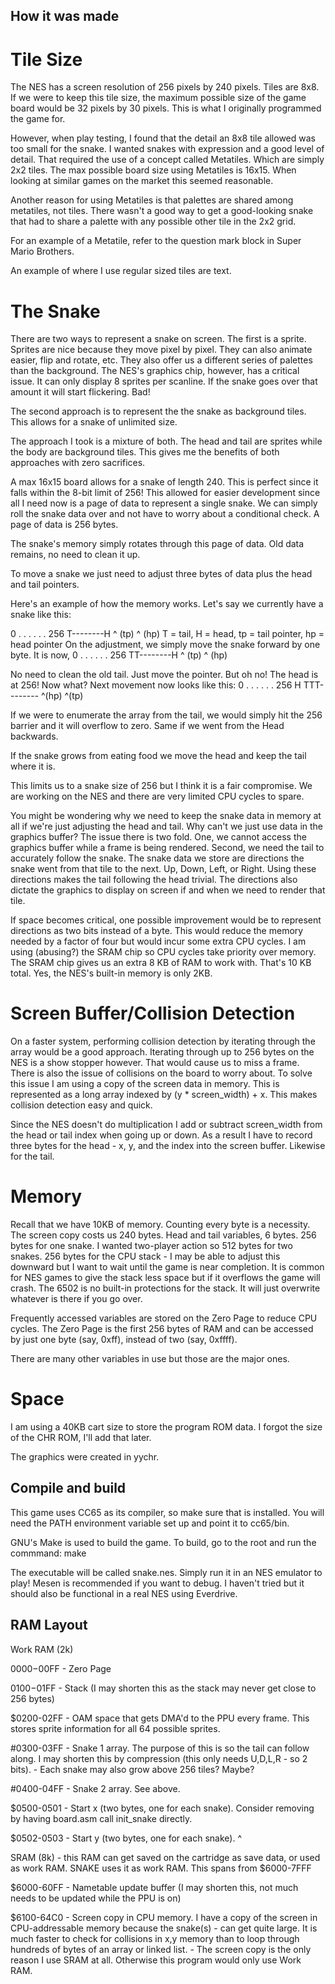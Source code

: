 ## How it was made ##

# Tile Size #

The NES has a screen resolution of 256 pixels by 240 pixels. Tiles are 8x8. If we were to keep this tile size, the maximum possible size of the game board would be 32 pixels by 30 pixels. This is what I originally programmed the game for.

However, when play testing, I found that the detail an 8x8 tile allowed was too small for the snake. I wanted snakes with expression and a good level of detail. That required the use of a concept called Metatiles. Which are simply 
2x2 tiles. The max possible board size using Metatiles is 16x15. When looking at similar games on the market this seemed reasonable.

Another reason for using Metatiles is that palettes are shared among metatiles, not tiles. There wasn't a good way to get a good-looking snake that had to share a palette with any possible other tile in the 2x2 grid.

For an example of a Metatile, refer to the question mark block in Super Mario Brothers.

An example of where I use regular sized tiles are text.

# The Snake #

There are two ways to represent a snake on screen. The first is a sprite. Sprites are nice because they move pixel by pixel. They can also animate easier, flip and rotate, etc. They also offer us a different series of palettes than the background. The NES's graphics chip, however, has a critical issue. It can only display 8 sprites per scanline. If the snake goes over that amount it will start flickering. Bad!

The second approach is to represent the the snake as background tiles. This allows for a snake of unlimited size.

The approach I took is a mixture of both. The head and tail are sprites while the body are background tiles. This gives me the benefits of both approaches with zero sacrifices.

A max 16x15 board allows for a snake of length 240. This is perfect since it falls within the 8-bit limit of 256! This allowed for easier development since all I need now is a page of data to represent a single snake. We can simply roll the snake data over and not have to worry about a conditional check. A page of data is 256 bytes.

The snake's memory simply rotates through this page of data. Old data remains, no need to clean it up.

To move a snake we just need to adjust three bytes of data plus the head and tail pointers.

Here's an example of how the memory works. Let's say we currently have a snake like this:

0 . . . . . . 256
    T--------H
	^ (tp)   ^ (hp)
T = tail, H = head, tp = tail pointer, hp = head pointer
On the adjustment, we simply move the snake forward by one byte. It is now,
0 . . . . . . 256
    TT--------H
	 ^ (tp)   ^ (hp)
	
No need to clean the old tail. Just move the pointer. But oh no! The head is at 256! Now what? Next movement now looks like this:
0 . . . . . . 256
H   TTT--------
^(hp) ^(tp)

If we were to enumerate the array from the tail, we would simply hit the 256 barrier and it will overflow to zero. Same if we went from the Head backwards.

If the snake grows from eating food we move the head and keep the tail where it is.

This limits us to a snake size of 256 but I think it is a fair compromise. We are working on the NES and there are very limited CPU cycles to spare.

You might be wondering why we need to keep the snake data in memory at all if we're just adjusting the head and tail. Why can't we just use data in the graphics buffer? The issue there is two fold. One, we cannot access the graphics buffer while a frame is being rendered. Second, we need the tail to accurately follow the snake. The snake data we store are directions the snake went from that tile to the next. Up, Down, Left, or Right. Using these directions makes the tail following the head trivial. The directions also dictate the graphics to display on screen if and when we need to render that tile.

If space becomes critical, one possible improvement would be to represent directions as two bits instead of a byte. This would reduce the memory needed by a factor of four but would incur some extra CPU cycles. I am using (abusing?) the SRAM chip so CPU cycles take priority over memory. The SRAM chip gives us an extra 8 KB of RAM to work with. That's 10 KB total. Yes, the NES's built-in memory is only 2KB.

# Screen Buffer/Collision Detection #

On a faster system, performing collision detection by iterating through the array would be a good approach. Iterating through up to 256 bytes on the NES is a show stopper however. That would cause us to miss a frame. There is also the issue of collisions on the board to worry about.
To solve this issue I am using a copy of the screen data in memory. This is represented as a long array indexed by (y * screen_width) + x. This makes collision detection easy and quick.

Since the NES doesn't do multiplication I add or subtract screen_width from the head or tail index when going up or down. As a result I have to record three bytes for the head - x, y, and the index into the screen buffer. Likewise for the tail.

# Memory #
Recall that we have 10KB of memory. Counting every byte is a necessity. The screen copy costs us 240 bytes. Head and tail variables, 6 bytes. 256 bytes for one snake. I wanted two-player action so 512 bytes for two snakes. 256 bytes for the CPU stack - I may be able to adjust this downward but I want to wait until the game is near completion. It is common for NES games to give the stack less space but if it overflows the game will crash. The 6502 is no built-in protections for the stack. It will just overwrite whatever is there if you go over.

Frequently accessed variables are stored on the Zero Page to reduce CPU cycles. The Zero Page is the first 256 bytes of RAM and can be accessed by just one byte (say, 0xff), instead of two (say, 0xffff).

There are many other variables in use but those are the major ones.

# Space #

I am using a 40KB cart size to store the program ROM data. I forgot the size of the CHR ROM, I'll add that later.


The graphics were created in yychr.

## Compile and build ##

This game uses CC65 as its compiler, so make sure that is installed. You will need the PATH environment variable set up and point it to cc65/bin.

GNU's Make is used to build the game. To build, go to the root and run the commmand:
make

The executable will be called snake.nes. Simply run it in an NES emulator to play! Mesen is recommended if you want to debug.
I haven't tried but it should also be functional in a real NES using Everdrive.

## RAM Layout ##

Work RAM (2k)

$0000-$00FF - Zero Page

$0100-$01FF - Stack (I may shorten this as the stack may never get close to 256 bytes)

$0200-02FF  - OAM space that gets DMA'd to the PPU every frame. This stores sprite information for all 64 possible sprites.

#0300-03FF  - Snake 1 array. The purpose of this is so the tail can follow along. I may shorten this by compression (this only needs U,D,L,R - so 2 bits).
            - Each snake may also grow above 256 tiles? Maybe?
            
#0400-04FF  - Snake 2 array. See above.

$0500-0501  - Start x (two bytes, one for each snake). Consider removing by having board.asm call init_snake directly.

$0502-0503  - Start y (two bytes, one for each snake). ^

SRAM (8k)   - this RAM can get saved on the cartridge as save data, or used as work RAM. SNAKE uses it as work RAM. This spans from $6000-7FFF

$6000-60FF  - Nametable update buffer (I may shorten this, not much needs to be updated while the PPU is on)

$6100-64C0  - Screen copy in CPU memory. I have a copy of the screen in CPU-addressable memory because the snake(s)
            - can get quite large. It is much faster to check for collisions in x,y memory than to loop through hundreds of bytes of an array or linked list.
            - The screen copy is the only reason I use SRAM at all. Otherwise this program would only use Work RAM.

